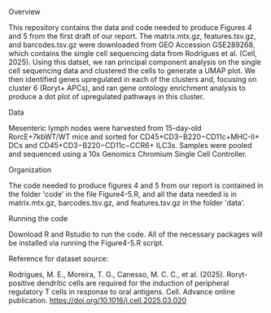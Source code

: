Overview

This repository contains the data and code needed to produce Figures 4 and 5 from the first draft of our report. The matrix.mtx.gz, features.tsv.gz, and barcodes.tsv.gz were 
downloaded from GEO Accession GSE289268, which contains the single cell sequencing data from Rodrigues et al. (Cell, 2025). Using this datset, we ran principal component analysis 
on the single cell sequencing data and clustered the cells to generate a UMAP plot. We then identified genes upregulated in each of the clusters and, focusing on cluster 6 (Roryt+ APCs), and ran gene ontology enrichment analysis to produce a dot plot of upregulated pathways in this cluster. 

Data

Mesenteric lymph nodes were harvested from 15-day-old RorcE+7kbWT/WT mice and sorted for CD45+CD3−B220−CD11c+MHC-II+ DCs and CD45+CD3−B220−CD11c−CCR6+ ILC3s. Samples were pooled and sequenced using a 10x Genomics Chromium Single Cell Controller.

Organization

The code needed to produce figures 4 and 5 from our report is contained in the folder 'code' in the file Figure4-5.R, and all the data needed is in matrix.mtx.gz, barcodes.tsv.gz, and features.tsv.gz in the folder 'data'. 

Running the code

Download R and Rstudio to run the code. All of the necessary packages will be installed via running the Figure4-5.R script. 

Reference for dataset source:

Rodrigues, M. E., Moreira, T. G., Canesso, M. C. C., et al. (2025). Rorγt-positive dendritic cells are required for the induction of peripheral regulatory T cells in response to oral 
antigens. Cell. Advance online publication. https://doi.org/10.1016/j.cell.2025.03.020
